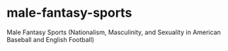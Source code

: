 male-fantasy-sports
===================

Male Fantasy Sports (Nationalism, Masculinity, and Sexuality in American Baseball and English Football)
